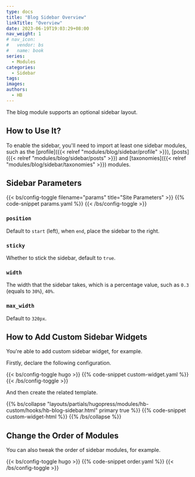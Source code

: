 ```yaml
---
type: docs
title: "Blog Sidebar Overview"
linkTitle: "Overview"
date: 2023-06-19T19:03:29+08:00
nav_weight: 1
# nav_icon:
#   vendor: bs
#   name: book
series:
  - Modules
categories:
  - Sidebar
tags:
images:
authors:
  - HB
---
```


The blog module supports an optional sidebar layout.

<!--more-->

## How to Use It?

To enable the sidebar, you'll need to import at least one sidebar modules, such as the [profile]({{< relref "modules/blog/sidebar/profile" >}}), [posts]({{< relref "modules/blog/sidebar/posts" >}}) and [taxonomies]({{< relref "modules/blog/sidebar/taxonomies" >}}) modules.

## Sidebar Parameters

{{< bs/config-toggle filename="params" title="Site Parameters" >}}
{{% code-snippet params.yaml %}}
{{< /bs/config-toggle >}}

### `position`

Default to `start` (left), when `end`, place the sidebar to the right.

### `sticky`

Whether to stick the sidebar, default to `true`.

### `width`

The width that the sidebar takes, which is a percentage value, such as `0.3` (equals to `30%`), `40%`.

### `max_width`

Default to `320px`.

## How to Add Custom Sidebar Widgets

You're able to add custom sidebar widget, for example.

Firstly, declare the following configuration.

{{< bs/config-toggle hugo >}}
{{% code-snippet custom-widget.yaml %}}
{{< /bs/config-toggle >}}

And then create the related template.

{{% bs/collapse "layouts/partials/hugopress/modules/hb-custom/hooks/hb-blog-sidebar.html" primary true %}}
{{% code-snippet custom-widget-html %}}
{{% /bs/collapse %}}

## Change the Order of Modules

You can also tweak the order of sidebar modules, for example.

{{< bs/config-toggle hugo >}}
{{% code-snippet order.yaml %}}
{{< /bs/config-toggle >}}
